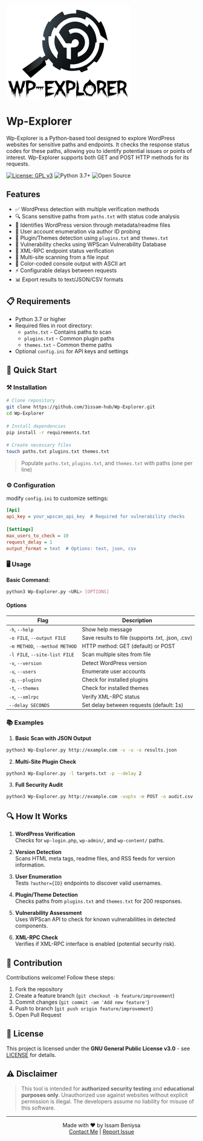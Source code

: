 ![Wp-Explorer-logo](/assets/logo.png)
# **Wp-Explorer**

<p>
  Wp-Explorer is a Python-based tool designed to explore WordPress websites for sensitive paths and endpoints. It checks the response status codes for
  these paths, allowing you to identify potential issues or points of interest. Wp-Explorer supports both GET and POST HTTP methods for its requests.
</p>

[![License: GPL v3](https://img.shields.io/badge/License-GPLv3-blue.svg)](https://www.gnu.org/licenses/gpl-3.0)
![Python 3.7+](https://img.shields.io/badge/python-3.7+-blue.svg)
![Open Source](https://img.shields.io/badge/Open%20Source-%E2%9D%A4-red)

## Features

- ✅ WordPress detection with multiple verification methods
- 🔍 Scans sensitive paths from `paths.txt` with status code analysis
- 📜 Identifies WordPress version through metadata/readme files
- 👥 User account enumeration via author ID probing
- 🧩 Plugin/Themes detection using `plugins.txt` and `themes.txt`
- 🚨 Vulnerability checks using WPScan Vulnerability Database
- 📡 XML-RPC endpoint status verification
- 📂 Multi-site scanning from a file input
- 🎨 Color-coded console output with ASCII art
- ⚡ Configurable delays between requests
- 📊 Export results to text/JSON/CSV formats

## 📋 Requirements

- Python 3.7 or higher
- Required files in root directory:
  - `paths.txt` - Contains paths to scan
  - `plugins.txt` - Common plugin paths
  - `themes.txt` - Common theme paths
- Optional `config.ini` for API keys and settings

## 🚀 Quick Start

### ⚒️ Installation

```bash
# Clone repository
git clone https://github.com/3issam-hub/Wp-Explorer.git
cd Wp-Explorer

# Install dependencies
pip install -r requirements.txt

# Create necessary files
touch paths.txt plugins.txt themes.txt
```

> Populate `paths.txt`, `plugins.txt`, and `themes.txt` with paths (one per line)

### ⚙️ Configuration

modify `config.ini` to customize settings:

```ini
[Api]
api_key = your_wpscan_api_key  # Required for vulnerability checks

[Settings]
max_users_to_check = 10
request_delay = 1
output_format = text  # Options: text, json, csv
```

### 🖥️ Usage

**Basic Command:**
```bash
python3 Wp-Explorer.py <URL> [OPTIONS]
```

#### Options
| Flag | Description |
|------|-------------|
| `-h`, `--help`       | Show help message |
| `-o FILE`, `--output FILE` | Save results to file (supports .txt, .json, .csv) |
| `-m METHOD`, `--method METHOD` | HTTP method: GET (default) or POST |
| `-l FILE`, `--site-list FILE` | Scan multiple sites from file |
| `-v`, `--version`    | Detect WordPress version |
| `-u`, `--users`      | Enumerate user accounts |
| `-p`, `--plugins`    | Check for installed plugins |
| `-t`, `--themes`     | Check for installed themes |
| `-x`, `--xmlrpc`     | Verify XML-RPC status |
| `--delay SECONDS`    | Set delay between requests (default: 1s) |

### 📚 Examples

1. **Basic Scan with JSON Output**
```bash
python3 Wp-Explorer.py http://example.com -v -u -o results.json
```

2. **Multi-Site Plugin Check**
```bash
python3 Wp-Explorer.py -l targets.txt -p --delay 2
```

3. **Full Security Audit**
```bash
python3 Wp-Explorer.py http://example.com -vuptx -m POST -o audit.csv
```

## 🔍 How It Works

1. **WordPress Verification**  
   Checks for `wp-login.php`, `wp-admin/`, and `wp-content/` paths.

2. **Version Detection**  
   Scans HTML meta tags, readme files, and RSS feeds for version information.

3. **User Enumeration**  
   Tests `?author={ID}` endpoints to discover valid usernames.

4. **Plugin/Theme Detection**  
   Checks paths from `plugins.txt` and `themes.txt` for 200 responses.

5. **Vulnerability Assessment**  
   Uses WPScan API to check for known vulnerabilities in detected components.

6. **XML-RPC Check**  
   Verifies if XML-RPC interface is enabled (potential security risk).

## 🤝 Contribution

Contributions welcome! Follow these steps:
1. Fork the repository
2. Create a feature branch (`git checkout -b feature/improvement`)
3. Commit changes (`git commit -am 'Add new feature'`)
4. Push to branch (`git push origin feature/improvement`)
5. Open Pull Request

## 📜 License

This project is licensed under the **GNU General Public License v3.0** - see [LICENSE](LICENSE) for details.

## ⚠️ Disclaimer

> This tool is intended for **authorized security testing** and **educational purposes only**. Unauthorized use against websites without explicit permission is illegal. The developers assume no liability for misuse of this software.

---

<p align="center">
  Made with ♥️ by Issam Beniysa<br>
  <a href="https://issambeniysa.site">Contact Me</a> | 
  <a href="https://github.com/3issam-hub/Wp-Explorer/issues">Report Issue</a>
</p>
